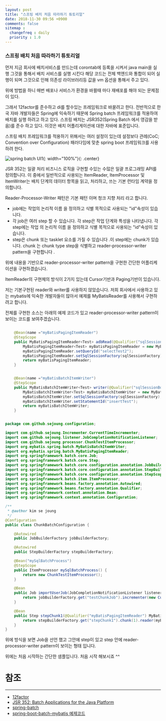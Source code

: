 ```yaml
---
layout: post
title: "스프링 배치 처음 따라하기 튜토리얼"
date: 2018-11-30 09:56 +0900
comments: false
sitemap :
  changefreq : daily
  priority : 1.0
---
```


### 스프링 배치 처음 따라하기 튜토리얼

먼저 지금 회사에 배치서비스를 만드는데 corontab에 등록을 시켜서 java main을 실행
그것을 통해서 배치 서비스를 실행 시킨다 해당 코드는 전체 백엔드와 통합이 되어 실행이 되며
그것으로 인해 의존성 라이브러리등 값을 vm 옵션을 통해서 주고 있다.

위에 방법을 하니 매번 배포나 서비스가 환경을 바뀔때 마다 재배포를 해야 되는 문제점이 있다.

그래서 12factor를 준수하고 di를 할수있는 프레임워크로 바꿀려고 한다. 
전반적으로 한국 자바 개발자들은 Spring에 익숙하기 때문에 Spring batch 프레임워크를 적용하여 
배치를 실행 하려고 하고 있다. 스프링 배치는 JSR352(Spring Batch 에서 영감을 받음)를 준수 하고 있다. 이것은 배치 어플리게이션에 대한 자바에 표준입니다.

스프링 배치 프레임워크를 적용하기 위해서는 여러 설정이 있는데 
설정보다 관례(CoC; Convention over Configuration) 패러다임에 맞춘 spring boot 프레임워크를 사용하려 한다.

![spring batch UI1](https://sejoung.github.io/images/2018_11_30_01.png){: width="100%"}{: .center}

JSR 352는 일괄 처리 비즈니스 로직을 구현할 수있는 수많은 일괄 프로그래밍 API를 정의합니다. 이 중에서 일반적으로 사용되는 ItemReader, ItemProcessor 및 ItemWriter는 배치 단계의 데이터 항목을 읽고, 처리하고, 쓰는 기본 런타임 계약을 정의합니다.

Reader-Processor-Writer 패턴은 기본 패턴 이며 청크 지향 처리 라고 합니다.

* job에는 작업의 논리적 이름 을 정의하고 식별 목적으로 사용되는 "id"속성이 있습니다.
* 각 job은 여러 step 할 수 있습니다. 각  step은 작업 단계와 특성을 나타냅니다. 각 step에는 작업 의 논리적 이름 을 정의하고 식별 목적으로 사용되는 "id"속성이 있습니다.
* step은 chunk 또는 tasklet 요소를 가질 수 있습니다 .이 step에는 chunk가 있습니다. chunk 는  chunk type step을 식별하고 reader-processor-writer pattern을 구현합니다 .

위에 내용을 기반으로 reader-processor-writer pattern을 구현한 간단한 어플리케이션을 구현하겠습니다.

ItemReader의 구현체의 방식이 2가지 있는데 Cursor기반과 Paging기반이 있습니다.

저는 기본구현된 reader와 writer를 사용하지 않았습니다. 저희 회사에서 사용하고 있는 mybatis에 익숙한 개발자들이 많아서 예제를 
MyBatisReader를 사용해서 구현하려고 합니다.

전체를 구현한 소스는 아래의 예제 코드가 있고 reader-processor-writer pattern이 보이는 코드를 보여주겠습니다.


```java

    @Bean(name ="myBatisPagingItemReader")
    @StepScope
    public MyBatisPagingItemReader<Test> adbRead(@Qualifier("sqlSessionAdbFactory") SqlSessionFactory sqlSessionFactory) {
        MyBatisPagingItemReader<Test> myBatisPagingItemReader = new MyBatisPagingItemReader<Test>();
        myBatisPagingItemReader.setQueryId("selectTest2");
        myBatisPagingItemReader.setSqlSessionFactory(sqlSessionFactory);
        return myBatisPagingItemReader;
    }

```

```java

    @Bean(name ="myBatisBatchItemWriter")
    @StepScope
    public MyBatisBatchItemWriter<Test> writer(@Qualifier("sqlSessionBdbFactory")SqlSessionFactory sqlSessionFactory){
        MyBatisBatchItemWriter<Test> myBatisBatchItemWriter = new MyBatisBatchItemWriter<Test>();
        myBatisBatchItemWriter.setSqlSessionFactory(sqlSessionFactory);
        myBatisBatchItemWriter.setStatementId("insertTest");
        return myBatisBatchItemWriter;
    }

```

```java

package com.github.sejoung.configuration;

import com.github.sejoung.Incrementer.CurrentTimeIncrementer;
import com.github.sejoung.listener.JobCompletionNotificationListener;
import com.github.sejoung.processor.ChunkTestItemProcessor;
import org.mybatis.spring.batch.MyBatisBatchItemWriter;
import org.mybatis.spring.batch.MyBatisPagingItemReader;
import org.springframework.batch.core.Job;
import org.springframework.batch.core.Step;
import org.springframework.batch.core.configuration.annotation.JobBuilderFactory;
import org.springframework.batch.core.configuration.annotation.StepBuilderFactory;
import org.springframework.batch.core.configuration.annotation.StepScope;
import org.springframework.batch.item.ItemProcessor;
import org.springframework.beans.factory.annotation.Autowired;
import org.springframework.beans.factory.annotation.Qualifier;
import org.springframework.context.annotation.Bean;
import org.springframework.context.annotation.Configuration;

/**
 * @author kim se joung
 */
@Configuration
public class ChunkBatchConfiguration {

    @Autowired
    public JobBuilderFactory jobBuilderFactory;

    @Autowired
    public StepBuilderFactory stepBuilderFactory;

    @Bean("mySqlBatchProcess")
    @StepScope
    public ItemProcessor mySqlBatchProcess() {
        return new ChunkTestItemProcessor();
    }

    @Bean
    public Job importUserJob(JobCompletionNotificationListener listener, Step stepChunk1) {
        return jobBuilderFactory.get("testChunkJob").incrementer(new CurrentTimeIncrementer()).listener(listener).flow(stepChunk1).end().build();
    }

    @Bean
    public Step stepChunk1(@Qualifier("myBatisPagingItemReader") MyBatisPagingItemReader myBatisPagingItemReader, @Qualifier("mySqlBatchProcess") ItemProcessor mySqlBatchProcess, @Qualifier("myBatisBatchItemWriter") MyBatisBatchItemWriter myBatisBatchItemWriter) {
        return stepBuilderFactory.get("stepChunk1").chunk(1).reader(myBatisPagingItemReader).processor(mySqlBatchProcess).writer(myBatisBatchItemWriter).build();
    }
}


```

위에 방식을 보면 Job을 선언 했고 그안에 step이 있고 step 안에 reader-processor-writer pattern이 보이는 형태 입니다.

위에는 처음 시작하는 간단한 샘플입니다. 처음 시작 해보시죠 ^^ 

# 참조
-----
* [12factor](https://12factor.net/ko/)
* [JSR 352: Batch Applications for the Java Platform](https://jcp.org/en/jsr/detail?id=352)
* [spring-batch](https://spring.io/projects/spring-batch)
* [spring-boot-batch-mybatis 예제코드](https://github.com/sejoung/spring-boot-batch-mybatis)